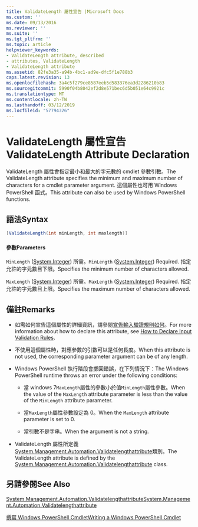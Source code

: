 ```yaml
---
title: ValidateLength 屬性宣告 |Microsoft Docs
ms.custom: ''
ms.date: 09/13/2016
ms.reviewer: ''
ms.suite: ''
ms.tgt_pltfrm: ''
ms.topic: article
helpviewer_keywords:
- ValidateLength attribute, described
- attributes, ValidateLength
- ValidateLength attribute
ms.assetid: 82fe3a35-a94b-4bc1-ad9e-dfc5f1e788b3
caps.latest.revision: 13
ms.openlocfilehash: 3a4c5f279ce8587eeb5d583376ea3d2286210b83
ms.sourcegitcommit: 5990f04b8042ef2d8e571bec6d5b051e64c9921c
ms.translationtype: MT
ms.contentlocale: zh-TW
ms.lasthandoff: 03/12/2019
ms.locfileid: "57794326"
---
```

# <a name="validatelength-attribute-declaration"></a><span data-ttu-id="8a246-102">ValidateLength 屬性宣告</span><span class="sxs-lookup"><span data-stu-id="8a246-102">ValidateLength Attribute Declaration</span></span>

<span data-ttu-id="8a246-103">ValidateLength 屬性會指定最小和最大的字元數的 cmdlet 參數引數。</span><span class="sxs-lookup"><span data-stu-id="8a246-103">The ValidateLength attribute specifies the minimum and maximum number of characters for a cmdlet parameter argument.</span></span> <span data-ttu-id="8a246-104">這個屬性也可用 Windows PowerShell 函式。</span><span class="sxs-lookup"><span data-stu-id="8a246-104">This attribute can also be used by Windows PowerShell functions.</span></span>

## <a name="syntax"></a><span data-ttu-id="8a246-105">語法</span><span class="sxs-lookup"><span data-stu-id="8a246-105">Syntax</span></span>

```csharp
[ValidateLength(int minLength, int maxlength)]
```

#### <a name="parameters"></a><span data-ttu-id="8a246-106">參數</span><span class="sxs-lookup"><span data-stu-id="8a246-106">Parameters</span></span>

<span data-ttu-id="8a246-107">`MinLength` ([System.Integer](/dotnet/api/System.Integer)) 所需。</span><span class="sxs-lookup"><span data-stu-id="8a246-107">`MinLength` ([System.Integer](/dotnet/api/System.Integer)) Required.</span></span> <span data-ttu-id="8a246-108">指定允許的字元數目下限。</span><span class="sxs-lookup"><span data-stu-id="8a246-108">Specifies the minimum number of characters allowed.</span></span>

<span data-ttu-id="8a246-109">`MaxLength` ([System.Integer](/dotnet/api/System.Integer)) 所需。</span><span class="sxs-lookup"><span data-stu-id="8a246-109">`MaxLength` ([System.Integer](/dotnet/api/System.Integer)) Required.</span></span> <span data-ttu-id="8a246-110">指定允許的字元數目上限。</span><span class="sxs-lookup"><span data-stu-id="8a246-110">Specifies the maximum number of characters allowed.</span></span>

## <a name="remarks"></a><span data-ttu-id="8a246-111">備註</span><span class="sxs-lookup"><span data-stu-id="8a246-111">Remarks</span></span>

- <span data-ttu-id="8a246-112">如需如何宣告這個屬性的詳細資訊，請參閱[宣告輸入驗證規則如何](http://msdn.microsoft.com/en-us/544c2100-62ba-4be4-b2a2-cc0d4e4fc45b)。</span><span class="sxs-lookup"><span data-stu-id="8a246-112">For more information about how to declare this attribute, see [How to Declare Input Validation Rules](http://msdn.microsoft.com/en-us/544c2100-62ba-4be4-b2a2-cc0d4e4fc45b).</span></span>

- <span data-ttu-id="8a246-113">不使用這個屬性時，對應參數的引數可以是任何長度。</span><span class="sxs-lookup"><span data-stu-id="8a246-113">When this attribute is not used, the corresponding parameter argument can be of any length.</span></span>

- <span data-ttu-id="8a246-114">Windows PowerShell 執行階段會擲回錯誤，在下列情況下：</span><span class="sxs-lookup"><span data-stu-id="8a246-114">The Windows PowerShell runtime throws an error under the following conditions:</span></span>

    - <span data-ttu-id="8a246-115">當 windows 7`MaxLength`屬性的參數小於值`MinLength`屬性參數。</span><span class="sxs-lookup"><span data-stu-id="8a246-115">When the value of the `MaxLength` attribute parameter is less than the value of the `MinLength` attribute parameter.</span></span>

    - <span data-ttu-id="8a246-116">當`MaxLength`屬性參數設定為 0。</span><span class="sxs-lookup"><span data-stu-id="8a246-116">When the `MaxLength` attribute parameter is set to 0.</span></span>

    - <span data-ttu-id="8a246-117">當引數不是字串。</span><span class="sxs-lookup"><span data-stu-id="8a246-117">When the argument is not a string.</span></span>

- <span data-ttu-id="8a246-118">ValidateLength 屬性所定義[System.Management.Automation.Validatelengthattribute](/dotnet/api/System.Management.Automation.ValidateLengthAttribute)類別。</span><span class="sxs-lookup"><span data-stu-id="8a246-118">The ValidateLength attribute is defined by the [System.Management.Automation.Validatelengthattribute](/dotnet/api/System.Management.Automation.ValidateLengthAttribute) class.</span></span>

## <a name="see-also"></a><span data-ttu-id="8a246-119">另請參閱</span><span class="sxs-lookup"><span data-stu-id="8a246-119">See Also</span></span>

[<span data-ttu-id="8a246-120">System.Management.Automation.Validatelengthattribute</span><span class="sxs-lookup"><span data-stu-id="8a246-120">System.Management.Automation.Validatelengthattribute</span></span>](/dotnet/api/System.Management.Automation.ValidateLengthAttribute)

[<span data-ttu-id="8a246-121">撰寫 Windows PowerShell Cmdlet</span><span class="sxs-lookup"><span data-stu-id="8a246-121">Writing a Windows PowerShell Cmdlet</span></span>](./writing-a-windows-powershell-cmdlet.md)
